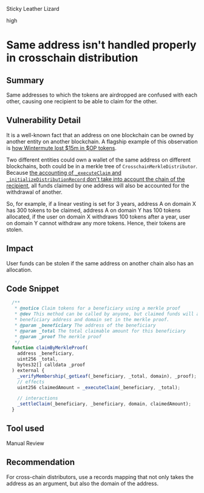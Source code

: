 Sticky Leather Lizard

high

# Same address isn't handled properly in crosschain distribution

## Summary

Same addresses to which the tokens are airdropped are confused with each other, causing one recipient to be able to claim for the other.

## Vulnerability Detail

It is a well-known fact that an address on one blockchain can be owned by another entity on another blockchain. A flagship example of this observation is [how Wintermute lost $15m in $OP tokens](https://gov.optimism.io/t/message-to-optimism-community-from-wintermute/2595).

Two different entities could own a wallet of the same address on different blockchains, both could be in a merkle tree of `CrosschainMerkleDistributor`. Because [the accounting of `_executeClaim` and `_initializeDistributionRecord` don't take into account the chain of the recipient](https://github.com/sherlock-audit/2023-06-tokensoft/blob/main/contracts/contracts/claim/abstract/Distributor.sol#L40-L85), all funds claimed by one address will also be accounted for the withdrawal of another.

So, for example, if a linear vesting is set for 3 years, address A on domain X has 300 tokens to be claimed, address A on domain Y has 100 tokens allocated, if the user on domain X withdraws 100 tokens after a year, user on domain Y cannot withdraw any more tokens. Hence, their tokens are stolen.

## Impact

User funds can be stolen if the same address on another chain also has an allocation.

## Code Snippet

```js
  /**
   * @notice Claim tokens for a beneficiary using a merkle proof
   * @dev This method can be called by anyone, but claimed funds will always be sent to the
   * beneficiary address and domain set in the merkle proof.
   * @param _beneficiary The address of the beneficiary
   * @param _total The total claimable amount for this beneficiary
   * @param _proof The merkle proof
   */
  function claimByMerkleProof(
    address _beneficiary,
    uint256 _total,
    bytes32[] calldata _proof
  ) external {
    _verifyMembership(_getLeaf(_beneficiary, _total, domain), _proof);
    // effects
    uint256 claimedAmount = _executeClaim(_beneficiary, _total);

    // interactions
    _settleClaim(_beneficiary, _beneficiary, domain, claimedAmount);
  }
```

## Tool used

Manual Review

## Recommendation

For cross-chain distributors, use a records mapping that not only takes the address as an argument, but also the domain of the address.
